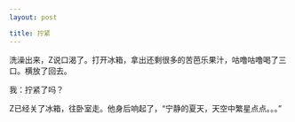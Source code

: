 ```yaml
---
layout: post

title: 拧紧
---
```


洗澡出来，Z说口渴了。打开冰箱，拿出还剩很多的苦芭乐果汁，咕噜咕噜喝了三口。横放了回去。

我：拧紧了吗？

Z已经关了冰箱，往卧室走。他身后响起了，“宁静的夏天，天空中繁星点点。。。”




